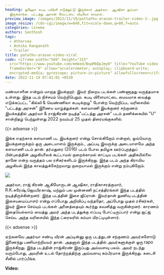 ```yaml
---
heading: ஓஹோ கபடி பயிற்சி எடுத்துட்டு இருக்கார் அதர்வா. ஆஷிகா சூப்பரா
  இருக்காங்க. பட்டத்து அரசன் லேட்டஸ்ட் வீடியோ வைரல்.
preview_image: /images/2022/11/19/pattathu-arasan-trailer-video-2-.jpg
image_resize: /cdn-cgi/image/w=640,fit=scale-down,q=80,f=auto
categories: cinema
authors: Santhosh
tags:
  - Atharvaa
  - Ashika Ranganath
  - Trailer
title: patathu-arasan-video-viral
code: <iframe width="560" height="315"
  src="https://www.youtube.com/embed/BopMbDpJmy0" title="YouTube video player"
  frameborder="0" allow="accelerometer; autoplay; clipboard-write;
  encrypted-media; gyroscope; picture-in-picture" allowfullscreen></iframe>
date: 2022-11-19 07:41:01 +0530
---
```

மண்வாசனை என்றும் மாறாத  இயக்குநர். இவர் நிறைய படங்கள் பண்ணாதது வருத்தமாக உள்ளது. இந்த படம் நிச்சயம் வெற்றிபெறும். கபடி விளையாட்டை மையமாக வைத்து எடுக்கப்பட்ட "கில்லி & வெண்ணிலா கபடிக்குழு" போன்ற வெற்றிப்பட வரிசையில் "பட்டத்து அரசன்" இணைய வாழ்த்துக்கள். களவாணி இயக்குனர் சற்குணம் இயக்கத்தில் அதர்வா & ராஜ்கிரண் நடித்த"பட்டத்து அரசன்" படம் தணிக்கையில் "U" சான்றிதழ் பெற்றுள்ளது 2022 நவம்பர் 25 முதல் திரையங்குகளில்.

{{< adsense >}}

இங்க எதற்காக களவாணி பட இயக்குனர் என்று சொல்கிறோம் என்றால், ஒவ்வொரு இயக்குனருக்கும் ஒரு அடையாளம் இருக்கும்., அப்படி இவருக்கு அடையாளமே அந்த களவாணி படம் தான். தர்மதுரை (2016) படம் போல தமிழக ஊர்ப்புறத்துப் பின்புலத்தின் அழகியலைக் கூட்டாமல் குறைக்காமல் காட்டிய படங்கள் அதிகமில்லை தானே என்ற வருத்தம் பல ரசிகர்களிடம் இருக்கிறது. இந்த படம் அந்த கிராமிய அழகியல் இந்த காலத்துக்கேற்றவாறு குறையாமல் இருக்கும் என்று நம்புகிறோம்.

![](/images/2022/11/19/pattathu-arasan-trailer-video-1-.jpg)

அதர்வா, ராஜ் கிரண் ஆகியோருடன் ஆஷிகா, ராதிகாசரத்குமார், R.K.சுரேஷ்,ஜெயபிரகாஷ், மற்றும் பல முன்னணி நட்சத்திரங்கள் இந்த படத்தில் நடித்திருக்கின்றனர். இந்த படத்தின் இசை ஜிப்ரான். இவர்தான் துணிவு படத்தின் இசையமைப்பாளர் என்று எப்போது அறிவிப்பு வந்ததோ, அப்போது முதல் ரசிகர்கள், இவர் இசை செய்யும் படங்கள் அனைத்தையும் கூர்ந்து கவனித்து வருகின்றனர். காரணம் இதையெல்லாம் வைத்து அவர் அந்த படத்துக்கு எப்படி போட்டிருப்பார் என்று ஜட்ஜ் செய்ய. அந்த வரிசையில் இந்த ட்ரைலரில் சும்மா மிரட்டியுள்ளார்.

{{< adsense >}}

ஏற்கனவே அதர்வா சண்டி வீரன் அப்டின்னு ஒரு படத்துடன் சற்குணம் அவர்களோடு இணைந்து பணியாற்றியவர் தான். அதனால் இந்த படத்தில் அவர்களுக்குள் ஒரு rapo இருக்கிறது. இந்த படத்தின் ராஜ்கிரண் இருப்பது அவ்வளவு பலம். அவர் நடந்து வரும்போது, அவரின் உடல் தோற்றத்திற்கு அவ்வளவு கம்பீரமாக இருக்கிறது. கடைசி சீனில் பார்ப்பீங்க. 

**V﻿ideo:**